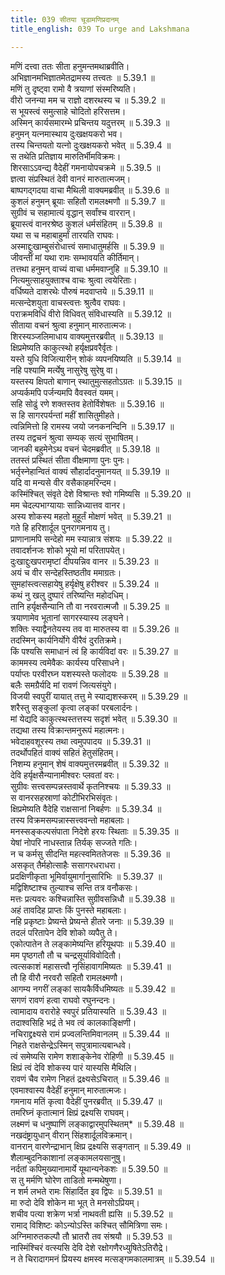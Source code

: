 ```yaml
---
title: 039 सीतया चूडामणिप्रदानम्
title_english: 039 To urge and Lakshmana

---
```

<div class="audioEmbed"  caption="श्रीराम-हरिसीताराममूर्ति-घनपाठिभ्यां वचनम्" src="https://archive.org/download/Ramayana-recitation-Sriram-harisItArAmamUrti-Ghanapaati-v2/Kanda_5/Kanda_5_SK-039-To_urge_and_Lakshmana.mp3"></div>

  
मणिं दत्त्वा ततः सीता हनुमन्तमथाब्रवीति।  
अभिज्ञानमभिज्ञातमेतद्रामस्य तत्त्वतः ॥ 5.39.1 ॥   
मणिं तु दृष्ट्वा रामो वै त्रयाणां संस्मरिष्यति।  
वीरो जनन्या मम च राज्ञो दशरथस्य च ॥ 5.39.2 ॥   
स भूयस्त्वं समुत्साहे चोदितो हरिसत्तम।  
अस्मिन् कार्यसमारम्भे प्रचिन्तय यदुत्तरम् ॥ 5.39.3 ॥   
हनुमन् यत्नमास्थाय दुःखक्षयकरो भव।  
तस्य चिन्तयतो यत्नो दुःखक्षयकरो भवेत् ॥ 5.39.4 ॥   
स तथेति प्रतिज्ञाय मारुतिर्भीमविक्रमः।  
शिरसाऽऽवन्द्य वैदेहीं गमनायोपचक्रमे ॥ 5.39.5 ॥   
ज्ञत्वा संप्रस्थितं देवी वानरं मारुतात्मजम्।  
बाष्पगद्गदया वाचा मैथिली वाक्यमब्रवीत् ॥ 5.39.6 ॥   
कुशलं हनुमन् ब्रूयाः सहितौ रामलक्ष्मणौ ॥ 5.39.7 ॥   
सुग्रीवं च सहामात्यं वृद्धान् सर्वांश्च वाररान्।  
ब्रूयास्त्वं वानरश्रेष्ठ कुशलं धर्मसंहितम् ॥ 5.39.8 ॥   
यथा स च महाबाहुर्मां तारयति राघवः।  
अस्माद्दुःखाम्बुसंरोधात्त्वं समाधातुमर्हसि ॥ 5.39.9 ॥   
जीवन्तीं मां यथा रामः सम्भावयति कीर्तिमान्।  
तत्तथा हनुमन् वाच्यं वाचा धर्ममवाप्नुहि ॥ 5.39.10 ॥   
नित्यमुत्साहयुक्ताश्च वाचः श्रुत्वा त्वयेरिताः।  
वर्धिष्यते दाशरथेः पौरुषं मदवाप्तये ॥ 5.39.11 ॥   
मत्सन्देशयुता वाचस्त्वत्तः श्रुत्वैव राघवः।  
पराक्रमविधिं वीरो विधिवत् संविधास्यति ॥ 5.39.12 ॥   
सीताया वचनं श्रुत्वा हनुमान् मारुतात्मजः।  
शिरस्यञ्जलिमाधाय वाक्यमुत्तरब्रवीत् ॥ 5.39.13 ॥   
क्षिप्रमेष्यति काकुत्स्थो हर्यृक्षप्रवरैर्वृतः।  
यस्ते युधि विजित्यारीन् शोकं व्यपनयिष्यति ॥ 5.39.14 ॥   
नहि पश्यामि मर्त्येषु नासुरेषु सुरेषु वा।  
यस्तस्य क्षिपतो बाणान् स्थातुमुत्सहतोऽग्रतः ॥ 5.39.15 ॥   
अप्यर्कमपि पर्जन्यमपि वैवस्वतं यमम्।  
सहि सोढुं रणे शक्तस्तव हेतोर्विशेषतः ॥ 5.39.16 ॥   
स हि सागरपर्यन्तां महीं शासितुमीहते।  
त्वन्निमित्तो हि रामस्य जयो जनकनन्दिनि ॥ 5.39.17 ॥   
तस्य तद्वचनं श्रुत्वा सम्यक् सत्यं सुभाषितम्।  
जानकी बहुमेनेऽथ वचनं चेदमब्रवीत् ॥ 5.39.18 ॥   
ततस्तं प्रस्थितं सीता वीक्षमाणा पुनः पुनः।  
भर्तृस्नेहान्वितं वाक्यं सौहार्दादनुमानयत् ॥ 5.39.19 ॥   
यदि वा मन्यसे वीर वसैकाहमरिन्दम।  
कस्मिंश्चित् संवृते देशे विश्रान्तः श्वो गमिष्यसि ॥ 5.39.20 ॥   
मम चेदल्पभाग्यायाः सान्निध्यात्तव वानर।  
अस्य शोकस्य महतो मुहूर्तं मोक्षणं भवेत् ॥ 5.39.21 ॥   
गते हि हरिशार्दूल पुनरागमनाय तु।  
प्राणानामपि सन्देहो मम स्यान्नात्र संशयः ॥ 5.39.22 ॥   
तवादर्शनजः शोको भूयो मां परितापयेत्।  
दुःखाद्दुःखपरामृष्टां दीपयन्निव वानर ॥ 5.39.23 ॥   
अयं च वीर सन्देहस्तिष्ठतीव ममाग्रतः।  
सुमहांस्त्वत्सहायेषु हर्यृक्षेषु हरीश्वर ॥ 5.39.24 ॥   
कथं नु खलु दुष्पारं तरिष्यन्ति महोदधिम्।  
तानि हर्यृक्षसैन्यानि तौ वा नरवरात्मजौ ॥ 5.39.25 ॥   
त्रयाणामेव भूतानां सागरस्यास्य लङ्घने।  
शक्तिः स्याद्वैनतेयस्य तव वा मारुतस्य वा ॥ 5.39.26 ॥   
तदस्मिन् कार्यनिर्योगे वीरैवं दुरतिक्रमे।  
किं पश्यसि समाधानं त्वं हि कार्यविदां वरः ॥ 5.39.27 ॥   
काममस्य त्वमेवैकः कार्यस्य परिसाधने।  
पर्याप्तः परवीरघ्न यशस्यस्ते फलोदयः ॥ 5.39.28 ॥   
बलैः समग्रैर्यदि मां रावणं जित्यसंयुगे।  
विजयी स्वपुरीं यायात् तत्तु मे स्याद्यशस्करम् ॥ 5.39.29 ॥   
शरैस्तु सङ्कुलां कृत्वा लङ्कां परबलार्दनः।  
मां येद्यदि काकुत्स्थस्तत्तस्य सदृशं भवेत् ॥ 5.39.30 ॥   
तद्यथा तस्य विक्रान्तमनुरूपं महात्मनः।  
भवेदाहवशूरस्य तथा त्वमुपपादय ॥ 5.39.31 ॥   
तदर्थोपहितं वाक्यं सहितं हेतुसंहितम्।  
निशम्य हनुमान् शेषं वाक्यमुत्तरमब्रवीत् ॥ 5.39.32 ॥   
देवि हर्यृक्षसैन्यानामीश्वरः प्लवतां वरः।  
सुग्रीवः सत्त्वसम्पन्नस्तवार्थे कृतनिश्चयः ॥ 5.39.33 ॥   
स वानरसहस्राणां कोटीभिरभिसंवृतः।  
क्षिप्रमेष्यति वैदेहि राक्षसानां निबर्हणः ॥ 5.39.34 ॥   
तस्य विक्रमसम्पन्नास्सत्त्ववन्तो महाबलाः।  
मनस्सङ्कल्पसंपाता निदेशे हरयः स्थिताः ॥ 5.39.35 ॥   
येषां नोपरि नाधस्तान्न तिर्यक् सज्जते गतिः।  
न च कर्मसु सीदन्ति महत्स्वमिततेजसः ॥ 5.39.36 ॥   
असकृत् तैर्महोत्साहैः ससागरधराधरा।  
प्रदक्षिणीकृता भूमिर्वायुमार्गानुसारिभिः ॥ 5.39.37 ॥   
मद्विशिष्टाश्च तुल्याश्च सन्ति तत्र वनौकसः।  
मत्तः प्रत्यवरः कश्चिन्नास्ति सुग्रीवसन्निधौ ॥ 5.39.38 ॥   
अहं तावदिह प्राप्तः किं पुनस्ते महाबलाः।  
नहि प्रकृष्टाः प्रेष्यन्ते प्रेष्यन्ते हीतरे जनाः ॥ 5.39.39 ॥   
तदलं परितापेन देवि शोको व्यपैतु ते।  
एकोत्पातेन ते लङ्कामेष्यन्ति हरियूथपाः ॥ 5.39.40 ॥   
मम पृष्ठगतौ तौ च चन्द्रसूर्याविवोदितौ।  
त्वत्सकाशं महासत्त्वौ नृसिंहावागमिष्यतः ॥ 5.39.41 ॥   
तौ हि वीरौ नरवरौ सहितौ रामलक्ष्मणौ।  
आगम्य नगरीं लङ्कां सायकैर्विधमिष्यतः ॥ 5.39.42 ॥   
सगणं रावणं हत्वा राघवो रघुनन्दनः।  
त्वामादाय वरारोहे स्वपुरं प्रतियास्यति ॥ 5.39.43 ॥   
तदाश्वसिहि भद्रं ते भव त्वं कालकाङ्क्षिणी।  
नचिराद्द्रक्ष्यसे रामं प्रज्वलन्तिमिवानलम् ॥ 5.39.44 ॥   
निहते राक्षसेन्द्रेऽस्मिन् सपुत्रामात्यबान्धवे।  
त्वं समेष्यसि रामेण शशाङ्केनेव रोहिणी ॥ 5.39.45 ॥   
क्षिप्रं त्वं देवि शोकस्य पारं यास्यसि मैथिलि।  
रावणं चैव रामेण निहतं द्रक्ष्यसेऽचिरात् ॥ 5.39.46 ॥   
एवमाश्वास्य वैदेहीं हनुमान् मारुतात्मजः।  
गमनाय मतिं कृत्वा वैदेहीं पुनरब्रवीत् ॥ 5.39.47 ॥   
तमरिघ्नं कृतात्मानं क्षिप्रं द्रक्ष्यसि राघवम्।  
लक्ष्मणं च धनुष्पाणिं लङ्काद्वारमुपस्थितम्* ॥ 5.39.48 ॥   
नखदंष्ट्रायुधान् वीरान् सिंहशार्दूलविक्रमान्।  
वानरान् वारणेन्द्राभान् क्षिप्र द्रक्ष्यसि सङ्गतान् ॥ 5.39.49 ॥   
शैलाम्बुदनिकाशानां लङ्कामलयसानुषु।  
नर्दतां कपिमुख्यानामार्ये यूथान्यनेकशः ॥ 5.39.50 ॥   
स तु मर्मणि घोरेण ताडितो मन्मथेषुणा।  
न शर्म लभते रामः सिंहार्दित इव द्विपः ॥ 5.39.51 ॥   
मा रुदो देवि शोकेन मा भूत् ते मनसोऽप्रियम्।  
शचीव पत्या शक्रेण भर्त्रा नाथवती ह्यसि ॥ 5.39.52 ॥   
रामाद् विशिष्टः कोऽन्योऽस्ति कश्चित् सौमित्रिणा समः।  
अग्निमारुतकल्पौ तौ भ्रातरौ तव संश्रयौ ॥ 5.39.53 ॥   
नास्मिंश्चिरं वत्स्यसि देवि देशे रक्षोगणैरध्युषितेऽतिरौद्रे।  
न ते चिरादागमनं प्रियस्य क्षमस्व मत्सङ्गमकालमात्रम् ॥ 5.39.54 ॥   